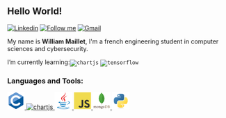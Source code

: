 ## Hello World!

[![Linkedin](https://img.shields.io/badge/-LinkedIn-blue?style=flat&logo=Linkedin&logoColor=white)](https://www.linkedin.com/in/williammaillet/)
[<img src="https://img.shields.io/github/followers/Ouilliam?label=follow&style=social" height="22" title="Follow me" />](https://github.com/Ouilliam) 
[![Gmail](https://img.shields.io/badge/-Gmail-c14438?style=flat&logo=Gmail&logoColor=white)](mailto:mailletwil@gmail.com)

My name is **William Maillet**, I'm a french engineering student in computer sciences and cybersecurity.

I’m currently learning:<code><img src="https://www.chartjs.org/media/logo-title.svg" alt="chartjs" width="20" height="20"/></code>
<code><img src="https://www.vectorlogo.zone/logos/tensorflow/tensorflow-icon.svg" alt="tensorflow" width="20" height="20"/></code>
 
<h3 align="left">Languages and Tools:</h3>
<p align="left"> <a href="https://www.cprogramming.com/" target="_blank"> <img src="https://raw.githubusercontent.com/devicons/devicon/master/icons/c/c-original.svg" alt="c" width="40" height="40"/> </a> <a href="https://www.chartjs.org" target="_blank"> <img src="https://www.chartjs.org/media/logo-title.svg" alt="chartjs" width="40" height="40"/> </a> <a href="https://www.java.com" target="_blank"> <img src="https://raw.githubusercontent.com/devicons/devicon/master/icons/java/java-original.svg" alt="java" width="40" height="40"/> </a> <a href="https://developer.mozilla.org/en-US/docs/Web/JavaScript" target="_blank"> <img src="https://raw.githubusercontent.com/devicons/devicon/master/icons/javascript/javascript-original.svg" alt="javascript" width="40" height="40"/> </a> <a href="https://www.mongodb.com/" target="_blank"> <img src="https://raw.githubusercontent.com/devicons/devicon/master/icons/mongodb/mongodb-original-wordmark.svg" alt="mongodb" width="40" height="40"/> </a> <a href="https://www.python.org" target="_blank"> <img src="https://raw.githubusercontent.com/devicons/devicon/master/icons/python/python-original.svg" alt="python" width="40" height="40"/> </a> </p>



   
